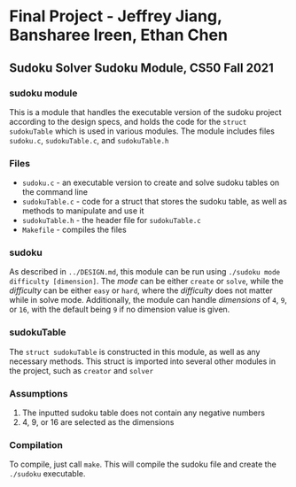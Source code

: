 # Final Project - Jeffrey Jiang, Bansharee Ireen, Ethan Chen
## Sudoku Solver Sudoku Module, CS50 Fall 2021

### sudoku module

This is a module that handles the executable version of the sudoku project according to the design specs, and holds the code for the `struct sudokuTable` which is used in various modules. The module includes files `sudoku.c`, `sudokuTable.c`, and `sudokuTable.h`

### Files

* `sudoku.c` - an executable version to create and solve sudoku tables on the command line
* `sudokuTable.c` - code for a struct that stores the sudoku table, as well as methods to manipulate and use it
* `sudokuTable.h` - the header file for `sudokuTable.c`
* `Makefile` - compiles the files

### sudoku

As described in `../DESIGN.md`, this module can be run using `./sudoku mode difficulty [dimension]`. The _mode_ can be either `create` or `solve`, while the _difficulty_ can be either `easy` or `hard`, where the _difficulty_ does not matter while in solve mode. Additionally, the module can handle _dimensions_ of `4`, `9`, or `16`, with the default being `9` if no dimension value is given.

### sudokuTable

The `struct sudokuTable` is constructed in this module, as well as any necessary methods. This struct is imported into several other modules in the project, such as `creator` and `solver`

### Assumptions

1. The inputted sudoku table does not contain any negative numbers
2. 4, 9, or 16 are selected as the dimensions

### Compilation

To compile, just call `make`. This will compile the sudoku file and create the `./sudoku` executable.